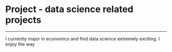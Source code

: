 # Project - data science related projects

***

I currently major in economics and find data science extremely exciting. I enjoy the way 
